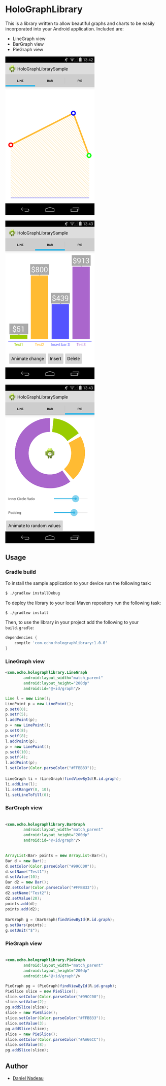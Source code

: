 # HoloGraphLibrary

This is a library written to allow beautiful graphs and charts to be easily incorporated into your Android application. Included are:

* LineGraph view
* BarGraph view
* PieGraph view

![LineGraph](gfx/HoloGraphLibrary-Line.png "Line graph view")

![BarGraph](gfx/HoloGraphLibrary-Bar.png "Bar graph view")

![PieGraph](gfx/HoloGraphLibrary-Pie.png "Pie graph view")


## Usage

### Gradle build

To install the sample application to your device run the following task:

```bash
$ ./gradlew installDebug
```

To deploy the library to your local Maven repository run the following task:

```bash
$ ./gradlew install
```

Then, to use the library in your project add the following to your `build.gradle`:

```groovy
dependencies {
    compile 'com.echo:holographlibrary:1.0.0'
}
```

### LineGraph view

```xml
<com.echo.holographlibrary.LineGraph
        android:layout_width="match_parent"
        android:layout_height="200dp"
        android:id="@+id/graph"/>
```

```java
Line l = new Line();
LinePoint p = new LinePoint();
p.setX(0);
p.setY(5);
l.addPoint(p);
p = new LinePoint();
p.setX(8);
p.setY(8);
l.addPoint(p);
p = new LinePoint();
p.setX(10);
p.setY(4);
l.addPoint(p);
l.setColor(Color.parseColor("#FFBB33"));

LineGraph li = (LineGraph)findViewById(R.id.graph);
li.addLine(l);
li.setRangeY(0, 10);
li.setLineToFill(0);
```

### BarGraph view

```xml

<com.echo.holographlibrary.BarGraph
        android:layout_width="match_parent"
        android:layout_height="200dp"
        android:id="@+id/graph"/>
```

```java

ArrayList<Bar> points = new ArrayList<Bar>();
Bar d = new Bar();
d.setColor(Color.parseColor("#99CC00"));
d.setName("Test1");
d.setValue(10);
Bar d2 = new Bar();
d2.setColor(Color.parseColor("#FFBB33"));
d2.setName("Test2");
d2.setValue(20);
points.add(d);
points.add(d2);

BarGraph g = (BarGraph)findViewById(R.id.graph);
g.setBars(points);
g.setUnit("$");
```

### PieGraph view

```xml

<com.echo.holographlibrary.PieGraph
        android:layout_width="match_parent"
        android:layout_height="200dp"
        android:id="@+id/graph"/>
```

```java
PieGraph pg = (PieGraph)findViewById(R.id.graph);
PieSlice slice = new PieSlice();
slice.setColor(Color.parseColor("#99CC00"));
slice.setValue(2);
pg.addSlice(slice);
slice = new PieSlice();
slice.setColor(Color.parseColor("#FFBB33"));
slice.setValue(3);
pg.addSlice(slice);
slice = new PieSlice();
slice.setColor(Color.parseColor("#AA66CC"));
slice.setValue(8);
pg.addSlice(slice);
```

## Author

* [Daniel Nadeau](https://bitbucket.org/danielnadeau/holographlibrary)

